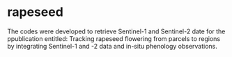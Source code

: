 # rapeseed
The codes  were developed  to retrieve Sentinel-1 and Sentinel-2 date for the ppublication entitled: Tracking rapeseed flowering from parcels to regions by integrating Sentinel-1 and -2 data and in-situ phenology observations.

